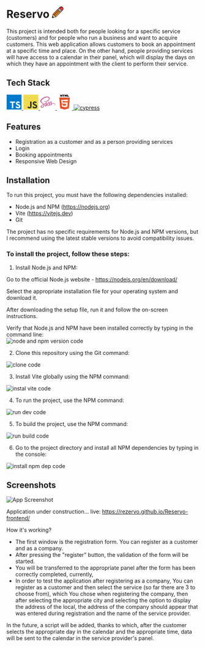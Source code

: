 # Reservo <img src="./src/img/pencil.png" alt="pencil icon" width="30px">



This project is intended both for people looking for a specific service (customers) and for people who run a business and want to acquire customers. This web application allows customers to book an appointment at a specific time and place. On the other hand, people providing services will have access to a calendar in their panel, which will display the days on which they have an appointment with the client to perform their service.
## Tech Stack

 <a href="https://www.typescriptlang.org/" target="_blank" rel="noreferrer"> <img src="https://raw.githubusercontent.com/devicons/devicon/master/icons/typescript/typescript-original.svg" alt="typescript" width="40" height="40"/> </a>
 <a href="https://developer.mozilla.org/en-US/docs/Web/JavaScript" target="_blank" rel="noreferrer" > <img src="https://raw.githubusercontent.com/devicons/devicon/master/icons/javascript/javascript-original.svg" alt="javascript" width="40" height="40"/> </a>
 <a href="https://sass-lang.com" target="_blank" rel="noreferrer"> <img src="https://raw.githubusercontent.com/devicons/devicon/master/icons/sass/sass-original.svg" alt="sass" width="40" height="40"/> </a>
 <a href="https://www.w3.org/html/" target="_blank" rel="noreferrer"> <img src="https://raw.githubusercontent.com/devicons/devicon/master/icons/html5/html5-original-wordmark.svg" alt="html5" width="40" height="40"/> </a>
 <a href="https://www.cypress.io" target="_blank" rel="noreferrer"> <img src="https://media.slid.es/avatars/1098231/Cypress_Logomark_Color_Dark_BG.jpg" alt="cypress" width="40" height="40"/> </a>




## Features

- Registration as a customer and as a person providing services
- Login
- Booking appointments
- Responsive Web Design



## Installation

To run this project, you must have the following dependencies installed:
- Node.js and NPM (https://nodejs.org)
- Vite (https://vitejs.dev)
- Git

The project has no specific requirements for Node.js and NPM versions, but I recommend using the latest stable versions to avoid compatibility issues.
### To install the project, follow these steps:
1. Install Node.js and NPM:

Go to the official Node.js website - https://nodejs.org/en/download/

Select the appropriate installation file for your operating system and download it.

After downloading the setup file, run it and follow the on-screen instructions.

Verify that Node.js and NPM have been installed correctly by typing in the command line: <br>
 <img src="https://github.com/MyReservo/Reservo-frontend/blob/master/assets/img/npm-version.png" alt="node and npm version code" width="500" height="200"/> 

2. Clone this repository using the Git command: 
<img src="https://raw.githubusercontent.com/MyReservo/Reservo-frontend/master/assets/img/clone.png" alt="clone code" width="500" height="200" />

3. Install Vite globally using the NPM command:
<img src="https://github.com/MyReservo/Reservo-frontend/blob/master/assets/img/vite.png" alt="instal vite code" width="350" height="180" />

4. To run the project, use the NPM command:
<img src="https://github.com/MyReservo/Reservo-frontend/blob/master/assets/img/runDev.png" alt="run dev code" width="350" height="180" />

5. To build the project, use the NPM command:
<img src="https://github.com/MyReservo/Reservo-frontend/blob/master/assets/img/build.png" alt="run build code" width="550" height="200" />

6. Go to the project directory and install all NPM dependencies by typing in the console:
<img src="https://github.com/MyReservo/Reservo-frontend/blob/master/assets/img/npmInstall.png" alt="install npm dep code" width="350" height="180" />

## Screenshots

![App Screenshot](https://via.placeholder.com/468x300?text=App+Screenshot+Here)




Application under construction...
live: https://rezervo.github.io/Reservo-frontend/

 How it's working?
 
 - The first window is the registration form.  You can register as a customer and as a company.
 - After pressing the "register" button, the validation of the form will be started.
 - You will be transferred to the appropriate panel after the form has been correctly completed, currently, 
 - In order to test the application after registering as a company, You can register as a customer and then select the service (so far there are 3 to choose from), which You chose when registering the company, then after selecting the appropriate city and selecting the option to display the address of the local, the address of the company should appear that was entered during registration and the name of the service provider.
 
 In the future, a script will be added, thanks to which, after the customer selects the appropriate day in the calendar and the appropriate time, data will be sent to the calendar in the service provider's panel.
